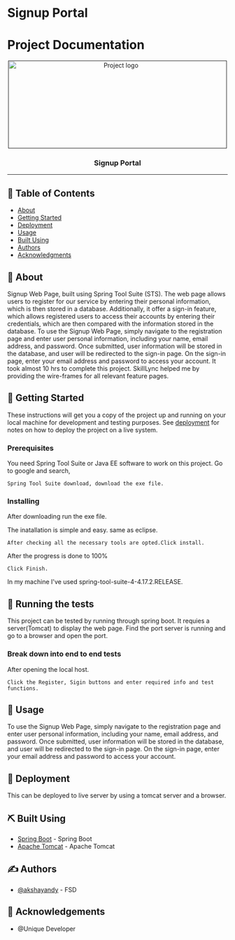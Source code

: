 # Signup Portal

# Project Documentation

<p align="center">
  <a href="" rel="noopener">
 <img width=500px height=200px src="signup.png" alt="Project logo"></a>
</p>


<h3 align="center">Signup Portal</h3>

---

## 📝 Table of Contents
- [About](#about)
- [Getting Started](#getting_started)
- [Deployment](#deployment)
- [Usage](#usage)
- [Built Using](#built_using)
- [Authors](#authors)
- [Acknowledgments](#acknowledgement)

## 🧐 About <a name = "about"></a>
Signup Web Page, built using Spring Tool Suite (STS). The web page allows users to register for our service by entering their personal information, which is then stored in a database. Additionally, it offer a sign-in feature, which allows registered users to access their accounts by entering their credentials, which are then compared with the information stored in the database. To use the Signup Web Page, simply navigate to the registration page and enter user personal information, including your name, email address, and password. Once submitted, user information will be stored in the database, and user will be redirected to the sign-in page. On the sign-in page, enter your email address and password to access your account. It took almost 10 hrs to complete this project. SkillLync helped me by providing the wire-frames for all relevant feature pages.

## 🏁 Getting Started <a name = "getting_started"></a>
These instructions will get you a copy of the project up and running on your local machine for development and testing purposes. See [deployment](#deployment) for notes on how to deploy the project on a live system.

### Prerequisites
You need Spring Tool Suite or Java EE software to work on this project.
Go to google and search,

```
Spring Tool Suite download, download the exe file.
```

### Installing
After downloading run the exe file.

The inatallation is simple and easy. same as eclipse.

```
After checking all the necessary tools are opted.Click install.
```

After the progress is done to 100%

```
Click Finish.
```

In my machine I've used spring-tool-suite-4-4.17.2.RELEASE.

## 🔧 Running the tests <a name = "tests"></a>
This project can be tested by running through spring boot. It requies a server(Tomcat) to display the web page. Find the port server is running and go to a browser and open the port.

### Break down into end to end tests
After opening the local host.

```
Click the Register, Sigin buttons and enter required info and test functions.
```

## 🎈 Usage <a name="usage"></a>
To use the Signup Web Page, simply navigate to the registration page and enter user personal information, including your name, email address, and password. Once submitted, user information will be stored in the database, and user will be redirected to the sign-in page. On the sign-in page, enter your email address and password to access your account.

## 🚀 Deployment <a name = "deployment"></a>
This can be deployed to live server by using a tomcat server and a browser.

## ⛏️ Built Using <a name = "built_using"></a>
- [Spring Boot](https://spring.io/) - Spring Boot
- [Apache Tomcat](https://tomcat.apache.org/index.html) - Apache Tomcat

## ✍️ Authors <a name = "authors"></a>
- [@akshayandy](https://github.com/akshayandy) - FSD

## 🎉 Acknowledgements <a name = "acknowledgement"></a>
- @Unique Developer
